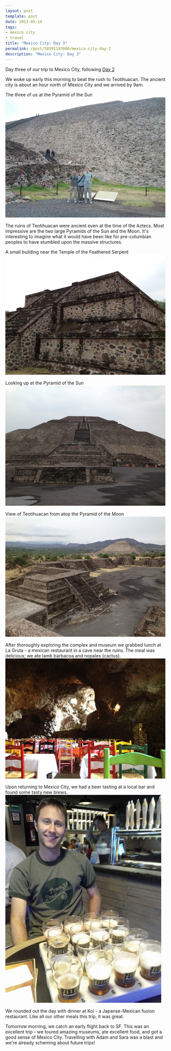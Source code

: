 ```yaml
---
layout: post
template: post
date: 2013-05-14
tags:
- mexico city
- travel
title: "Mexico City: Day 3"
permalink: /post/50391197600/mexico-city-day-3
description: "Mexico City: Day 3"
---
```

Day three of our trip to Mexico City, following [Day 2](http://blog.randylubin.com/post/50319621005/mexico-city-day-2)

We woke up early this morning to beat the rush to Teotihuacan. The ancient city is about an hour north of Mexico City and we arrived by 9am.

The three of us at the Pyramid of the Sun
![](/images/eee72127318f149ec3ccfeba38de2d82e44d81b57deb87e58ef47e0f10c71d51.jpg)

The ruins of Teotihuacan were ancient even at the time of the Aztecs. Most impressive are the two large Pyramids of the Sun and the Moon. It's interesting to imagine what it would have been like for pre-columbian peoples to have stumbled upon the massive structures.

A small building near the Temple of the Feathered Serpent
![](/images/fe1eb4f40d3f8f4ceadc6c24f7a2bbecc6cf12234c1c856f3a9131bf5e4ad7a9.jpg)

Looking up at the Pyramid of the Sun
![](/images/4377c721b05501c779cf877f2d2a9a8e9f7a8cb5bcdaf3ec05e6910728e5ec68.jpg)

View of Teotihuacan from atop the Pyramid of the Moon
![](/images/b4b20bc0ba87ec22b113a146d9fbb0a612db6f3225d6c28928959769720b3e9e.jpg)

After thoroughly exploring the complex and museum we grabbed lunch at La Gruta - a mexican restaurant in a cave near the ruins. The meal was delicious; we ate lamb barbacoa and nopales (cactus).
![](/images/469b0603ba8364cea65214d8bb411d78838dcb0064d7d0d61e86f396c1901a3a.jpg)

Upon returning to Mexico City, we had a beer tasting at a local bar and found some tasty new brews.
![](/images/fdcd705ac8282e6c8fd87df5043aff9b124e9c44111312daae9b030c4633c382.jpg)

We rounded out the day with dinner at Koi - a Japanse-Mexican fusion restaurant. Like all our other meals this trip, it was great.

Tomorrow morning, we catch an early flight back to SF. This was an excellent trip - we toured amazing museums, ate excellent food, and got a good sense of Mexico City. Travelling with Adam and Sara was a blast and we're already scheming about future trips!